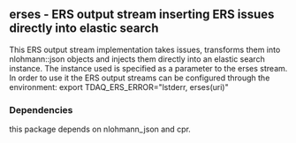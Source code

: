 ## erses - ERS output stream inserting ERS issues directly into elastic search
This ERS output stream implementation takes issues, transforms them into nlohmann::json objects and injects them directly into an elastic search instance. The instance used is specified as a parameter to the erses stream.
In order to use it the ERS output streams can be configured through the environment:
export TDAQ_ERS_ERROR="lstderr, erses(uri)"

### Dependencies
this package depends on nlohmann_json and cpr. 

